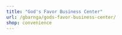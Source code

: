 ```yaml
---
title: "God's Favor Business Center"
url: /gbarnga/gods-favor-business-center/
shop: convenience
---
```

